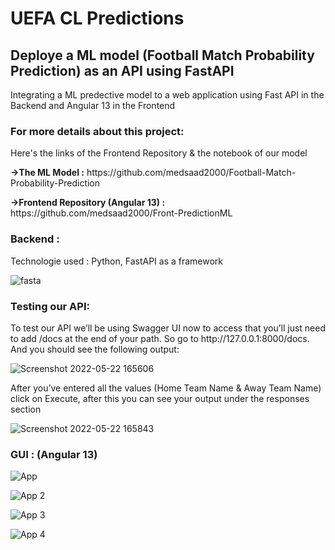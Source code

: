 # UEFA CL Predictions

<h2>Deploye a ML model (Football Match Probability Prediction) as an API using FastAPI</h2>

<p> Integrating a ML predective model to a web application using Fast API in the Backend and Angular 13 in the Frontend </p>

<h3>For more details about this project: </h3>
<p>Here's the links of the Frontend Repository & the notebook of our model </p>
<p><strong>->The ML Model  :</strong> https://github.com/medsaad2000/Football-Match-Probability-Prediction</p>
<p><strong>->Frontend Repository (Angular 13) :</strong> https://github.com/medsaad2000/Front-PredictionML </p>
<h3>Backend :</h3>
<p>Technologie used : Python, FastAPI as a framework </p>

![fasta](https://user-images.githubusercontent.com/81382178/169704216-444fdf72-be98-4b31-b94f-bcd16fbd8338.png)

<h3>Testing our API: </h3>
<p>To test our API we’ll be using Swagger UI now to access that you’ll just need to add /docs at the end of your path. So go to http://127.0.0.1:8000/docs. And you should see the following output:</p>

![Screenshot 2022-05-22 165606](https://user-images.githubusercontent.com/81382178/169704415-4074e342-cdce-4a8d-b4ef-5a0e16ab987b.png)

<p>After you’ve entered all the values (Home Team Name & Away Team Name) click on Execute, after this you can see your output under the responses section</p>

![Screenshot 2022-05-22 165843](https://user-images.githubusercontent.com/81382178/169704485-8ee5a87a-44f8-4a9f-a914-792160b11c30.png)

<h3>GUI : (Angular 13)</h3>


![App](https://user-images.githubusercontent.com/81382178/169704898-896fa7f3-4a73-4588-ba83-f12884053176.png)

![App 2](https://user-images.githubusercontent.com/81382178/169704926-6bb40d17-2b1d-4925-9f81-1bf31dea47f1.png)

![App 3](https://user-images.githubusercontent.com/81382178/169704956-83e206a1-e4ef-4761-93db-dcca193a6c35.png)

![App 4](https://user-images.githubusercontent.com/81382178/169704975-d0b8701c-4065-499f-91dd-1f455365e238.png)





